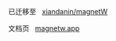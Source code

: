 已迁移至&nbsp;&nbsp;&nbsp;[xiandanin/magnetW](https://github.com/xiandanin/magnetW)

文档页&nbsp;&nbsp;&nbsp;[magnetw.app](http://magnetw.app/)
